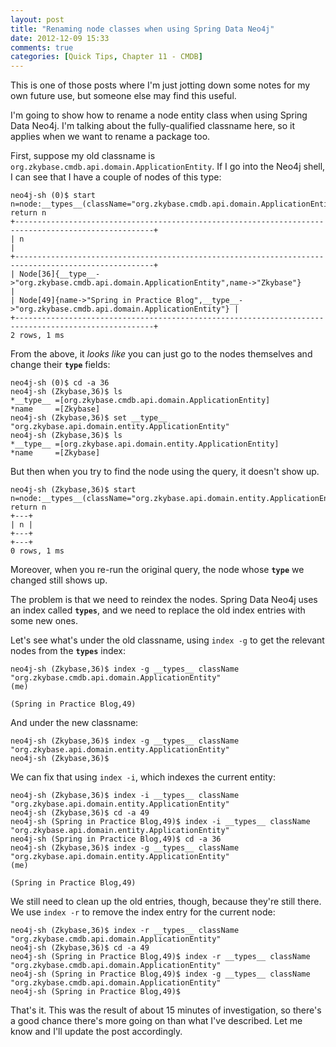 ```yaml
---
layout: post
title: "Renaming node classes when using Spring Data Neo4j"
date: 2012-12-09 15:33
comments: true
categories: [Quick Tips, Chapter 11 - CMDB]
---
```

This is one of those posts where I'm just jotting down some notes for my own future use, but someone else may find this useful.

I'm going to show how to rename a node entity class when using Spring Data Neo4j. I'm talking about the fully-qualified classname here, so it applies when we want to rename a package too.

First, suppose my old classname is <code>org.zkybase.cmdb.api.domain.ApplicationEntity</code>. If I go into the Neo4j shell, I can see that I have a couple of nodes of this type:

    neo4j-sh (0)$ start n=node:__types__(className="org.zkybase.cmdb.api.domain.ApplicationEntity") return n
    +-----------------------------------------------------------------------------------------------------+
    | n                                                                                                   |
    +-----------------------------------------------------------------------------------------------------+
    | Node[36]{__type__->"org.zkybase.cmdb.api.domain.ApplicationEntity",name->"Zkybase"}                 |
    | Node[49]{name->"Spring in Practice Blog",__type__->"org.zkybase.cmdb.api.domain.ApplicationEntity"} |
    +-----------------------------------------------------------------------------------------------------+
    2 rows, 1 ms

From the above, it <i>looks like</i> you can just go to the nodes themselves and change their <code>__type__</code> fields:

    neo4j-sh (0)$ cd -a 36
    neo4j-sh (Zkybase,36)$ ls
    *__type__ =[org.zkybase.cmdb.api.domain.ApplicationEntity]
    *name     =[Zkybase]
    neo4j-sh (Zkybase,36)$ set __type__ "org.zkybase.api.domain.entity.ApplicationEntity"
    neo4j-sh (Zkybase,36)$ ls
    *__type__ =[org.zkybase.api.domain.entity.ApplicationEntity]
    *name     =[Zkybase]

But then when you try to find the node using the query, it doesn't show up.

    neo4j-sh (Zkybase,36)$ start n=node:__types__(className="org.zkybase.api.domain.entity.ApplicationEntity") return n
    +---+
    | n |
    +---+
    +---+
    0 rows, 1 ms

Moreover, when you re-run the original query, the node whose <code>__type__</code> we changed still shows up.

The problem is that we need to reindex the nodes. Spring Data Neo4j uses an index called <code>__types__</code>, and we need to replace the old index entries with some new ones.

Let's see what's under the old classname, using <code>index -g</code> to get the relevant nodes from the <code>__types__</code> index:

    neo4j-sh (Zkybase,36)$ index -g __types__ className "org.zkybase.cmdb.api.domain.ApplicationEntity"
    (me)
    
    (Spring in Practice Blog,49)

And under the new classname:

    neo4j-sh (Zkybase,36)$ index -g __types__ className "org.zkybase.api.domain.entity.ApplicationEntity"
    neo4j-sh (Zkybase,36)$ 

We can fix that using <code>index -i</code>, which indexes the current entity:

    neo4j-sh (Zkybase,36)$ index -i __types__ className "org.zkybase.api.domain.entity.ApplicationEntity"
    neo4j-sh (Zkybase,36)$ cd -a 49
    neo4j-sh (Spring in Practice Blog,49)$ index -i __types__ className "org.zkybase.api.domain.entity.ApplicationEntity"
    neo4j-sh (Spring in Practice Blog,49)$ cd -a 36
    neo4j-sh (Zkybase,36)$ index -g __types__ className "org.zkybase.api.domain.entity.ApplicationEntity"
    (me)
    
    (Spring in Practice Blog,49)

We still need to clean up the old entries, though, because they're still there. We use <code>index -r</code> to remove the index entry for the current node:

    neo4j-sh (Zkybase,36)$ index -r __types__ className "org.zkybase.cmdb.api.domain.ApplicationEntity"
    neo4j-sh (Zkybase,36)$ cd -a 49
    neo4j-sh (Spring in Practice Blog,49)$ index -r __types__ className "org.zkybase.cmdb.api.domain.ApplicationEntity"
    neo4j-sh (Spring in Practice Blog,49)$ index -g __types__ className "org.zkybase.cmdb.api.domain.ApplicationEntity"
    neo4j-sh (Spring in Practice Blog,49)$ 

That's it. This was the result of about 15 minutes of investigation, so there's a good chance there's more going on than what I've described. Let me know and I'll update the post accordingly.
